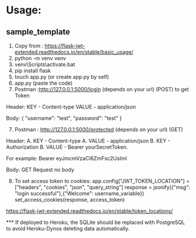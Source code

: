 # Usage:

## sample_template

1. Copy from : https://flask-jwt-extended.readthedocs.io/en/stable/basic_usage/
2. python -m venv venv
3. venv\Scripts\activate.bat
4. pip install flask
5. touch app.py (or create app.py by self)
6. app.py (paste the code)
7. Postman :http://127.0.0.1:5000/login (depends on your url) (POST) to get Token

Header:
KEY - Content-type
VALUE - application/json

Body:
{
"username": "test",
"password": "test"
}

7. Postman : http://127.0.0.1:5000/protected (depends on your url) (GET)

Header:
A. KEY - Content-type
A. VALUE - application/json
B. KEY - Authorization
B. VALUE - Bearer yourSecretToken.

For example:
Bearer eyJmcmVzaCI6ZmFsc2UsIml

Body:
GET Request no body

8. To set access token to cookies:
   app.config["JWT_TOKEN_LOCATION"] = ["headers", "cookies", "json", "query_string"]
   response = jsonify({"msg": "login successful"},{"Welcome": username_variable})
   set_access_cookies(response, access_token)

https://flask-jwt-extended.readthedocs.io/en/stable/token_locations/

\*\*\* If deployed to Heroku, the SQLite should be replaced with PostgreSQL to avoid Heroku-Dynos deleting data automatically.
